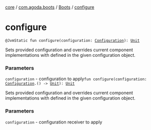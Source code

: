[core](../../index.md) / [com.agoda.boots](../index.md) / [Boots](index.md) / [configure](./configure.md)

# configure

`@JvmStatic fun configure(configuration: `[`Configuration`](../-configuration/index.md)`): `[`Unit`](https://kotlinlang.org/api/latest/jvm/stdlib/kotlin/-unit/index.html)

Sets provided configuration and overrides current component
implementations with defined in the given configuration object.

### Parameters

`configuration` - configuration to apply`fun configure(configuration: `[`Configuration`](../-configuration/index.md)`.() -> `[`Unit`](https://kotlinlang.org/api/latest/jvm/stdlib/kotlin/-unit/index.html)`): `[`Unit`](https://kotlinlang.org/api/latest/jvm/stdlib/kotlin/-unit/index.html)

Sets provided configuration and overrides current component
implementations with defined in the given configuration object.

### Parameters

`configuration` - configuration receiver to apply